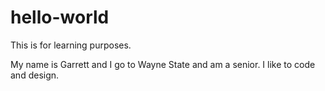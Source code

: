 # hello-world
This is for learning purposes.

My name is Garrett and I go to Wayne State and am a senior. I like to code and design.
